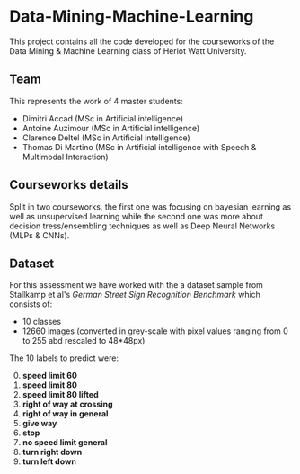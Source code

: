 # Data-Mining-Machine-Learning
This project contains all the code developed for the courseworks of the Data Mining & Machine Learning class of Heriot Watt University. 

## Team

This represents the work of 4 master students:
 - Dimitri Accad (MSc in Artificial intelligence)
 - Antoine Auzimour (MSc in Artificial intelligence)
 - Clarence Deltel (MSc in Artificial intelligence)
 - Thomas Di Martino (MSc in Artificial intelligence with Speech & Multimodal Interaction)
 
## Courseworks details

 Split in two courseworks, the first one was focusing on bayesian learning as well as unsupervised learning while the second one was more about decision tress/ensembling techniques as well as Deep Neural Networks (MLPs & CNNs).

## Dataset
For this assessment we have worked with the a dataset sample from Stallkamp et al's *German Street Sign Recognition Benchmark* which consists of:
 - 10 classes
 - 12660 images (converted in grey-scale with pixel values ranging from 0 to 255 abd rescaled to 48*48px)
 
 The 10 labels to predict were:
 
  0. **speed limit 60**
  1. **speed limit 80**
  2. **speed limit 80 lifted**
  3. **right of way at crossing**
  4. **right of way in general**
  5. **give way**
  6. **stop**
  7. **no speed limit general**
  8. **turn right down**
  9. **turn left down**
